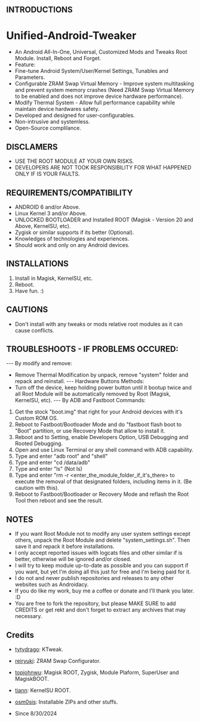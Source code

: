 ## INTRODUCTIONS
# Unified-Android-Tweaker
- An Android All-In-One, Universal, Customized Mods and Tweaks Root Module. Install, Reboot and Forget.
- Feature:
- Fine-tune Android System/User/Kernel Settings, Tunables and Parameters.
- Configurable ZRAM Swap Virtual Memory - Improve system multitasking and prevent system memory crashes (Need ZRAM Swap Virtual Memory to be enabled and does not improve device hardware performance).
- Modify Thermal System - Allow full performance capability while maintain device hardwares safety.
- Developed and designed for user-configurables.
- Non-intrusive and systemless.
- Open-Source complilance.

## DISCLAMERS
- USE THE ROOT MODULE AT YOUR OWN RISKS.
- DEVELOPERS ARE NOT TOOK RESPONSIBILITY FOR WHAT HAPPENED ONLY IF IS YOUR FAULTS.

## REQUIREMENTS/COMPATIBILITY
- ANDROID 6 and/or Above.
- Linux Kernel 3 and/or Above.
- UNLOCKED BOOTLOADER and Installed ROOT (Magisk - Version 20 and Above, KernelSU, etc).
- Zygisk or similar supports if its better (Optional).
- Knowledges of technologies and experiences.
- Should work and only on any Android devices.

## INSTALLATIONS
1. Install in Magisk, KernelSU, etc.
2. Reboot.
5. Have fun. :)

## CAUTIONS
- Don't install with any tweaks or mods relative root modules as it can cause conflicts.

## TROUBLESHOOTS - IF PROBLEMS OCCURED:
--- By modify and remove:
- Remove Thermal Modification by unpack, remove "system" folder and repack and reinstall.
--- Hardware Buttons Methods:
- Turn off the device, keep holding power button until it bootup twice and all Root Module will be automatically removed by Root (Magisk, KernelSU, etc).
--- By ADB and Fastboot Commands:
1. Get the stock "boot.img" that right for your Android devices with it's Custom ROM OS.
2. Reboot to Fastboot/Bootloader Mode and do "fastboot flash boot <the boot.img> to "Boot" partition, or use Recovery Mode that allow to install it.
3. Reboot and to Setting, enable Developers Option, USB Debugging and Rooted Debugging.
4. Open and use Linux Terminal or any shell command with ADB capability.
5. Type and enter "adb root" and "shell"
6. Type and enter "cd /data/adb"
7. Type and enter "ls" (Not Is)
8. Type and enter "rm -r <enter_the_module_folder_if_it's_there> to execute the removal of that designated folders, including items in it. (Be caution with this).
9. Reboot to Fastboot/Bootloader or Recovery Mode and reflash the Root Tool then reboot and see the result.

## NOTES
- If you want Root Module not to modify any user system settings except others, unpack the Root Module and delete "system_settings.sh". Then save it and repack it before installations.
- I only accept reported issues with logcats files and other similar if is better, otherwise will be ignored and/or closed.
- I will try to keep module up-to-date as possible and you can support if you want, but yet I'm doing all this just for free and I'm being paid for it.
- I do not and never publish repositories and releases to any other websites such as Androidacy.
- If you do like my work, buy me a coffee or donate and I'll thank you later. :D
- You are free to fork the repository, but please MAKE SURE to add CREDITS or get rekt and don't forget to extract any archives that may necessary.

## Credits
- [tytydrago](https://github.com/tytydraco): KTweak.
- [reiryuki](https://github.com/reiryuki): ZRAM Swap Configurator.
- [topjohnwu](https://github.com/topjohnwu): Magisk ROOT, Zygisk, Module Plaform, SuperUser and MagiskBOOT.
- [tiann](https://github.com/tiann): KernelSU ROOT.
- [osm0sis](https://github.com/osm0sis): Installable ZIPs and other stuffs.

- Since 8/30/2024